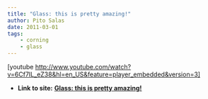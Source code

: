 ```yaml
---
title: "Glass: this is pretty amazing!"
author: Pito Salas
date: 2011-03-01
tags:
    - corning
    - glass
---
```


[youtube
http://www.youtube.com/watch?v=6Cf7IL_eZ38&hl=en_US&feature=player_embedded&version=3]


* **Link to site:** **[Glass: this is pretty amazing!](None)**

